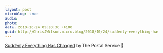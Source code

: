 ```yaml
---
layout: post
microblog: true
audio: 
photo: 
date: 2018-10-24 09:28:36 +0100
guid: http://ChrisJWilson.micro.blog/2018/10/24/suddenly-everything-has.html
---
```

[Suddenly Everything Has Changed](https://songwhip.com/song/the-postal-service/suddenly-everything-has-changed) by The Postal Service 🎵 
